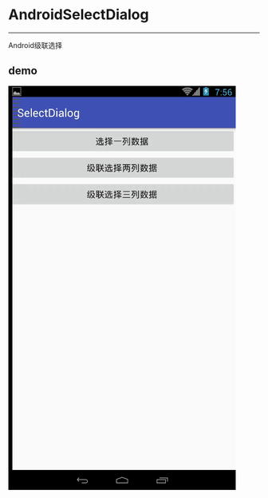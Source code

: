# AndroidSelectDialog
----
Android级联选择
## demo
![](https://github.com/zhanghaitong/AndroidSelectDialog/blob/master/demo.gif)
